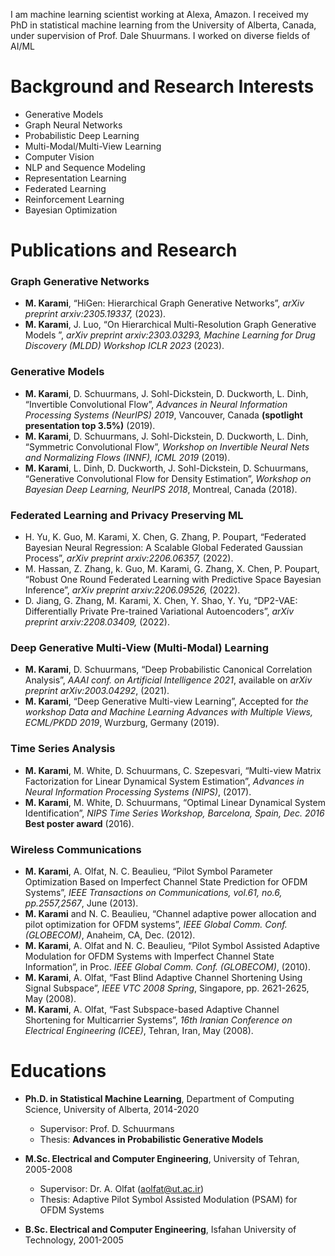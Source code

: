 I am machine learning scientist working at Alexa, Amazon. 
I received my PhD in statistical machine learning from the University of Alberta, Canada, under supervision of Prof. Dale Shuurmans.
I worked on diverse fields of AI/ML

# Background and Research Interests
- Generative Models
- Graph Neural Networks
- Probabilistic Deep Learning
- Multi-Modal/Multi-View Learning
- Computer Vision
- NLP and Sequence Modeling
- Representation Learning
- Federated Learning
- Reinforcement Learning
- Bayesian Optimization

# Publications and Research
### Graph Generative Networks
- **M. Karami**, “HiGen: Hierarchical Graph Generative Networks”, *arXiv preprint arxiv:2305.19337,* (2023).
- **M. Karami**, J. Luo, “On Hierarchical Multi-Resolution Graph Generative Models ”, *arXiv preprint arxiv:2303.03293,
Machine Learning for Drug Discovery (MLDD) Workshop ICLR 2023* (2023).

### Generative Models
- **M. Karami**, D. Schuurmans, J. Sohl-Dickstein, D. Duckworth, L. Dinh, “Invertible Convolutional Flow”, *Advances in Neural Information Processing Systems (NeurIPS) 2019*, Vancouver, Canada **(spotlight presentation top 3.5%)** (2019).
- **M. Karami**, D. Schuurmans, J. Sohl-Dickstein, D. Duckworth, L. Dinh, “Symmetric Convolutional Flow”,
*Workshop on Invertible Neural Nets and Normalizing Flows (INNF), ICML 2019* (2019).
- **M. Karami**, L. Dinh, D. Duckworth, J. Sohl-Dickstein, D. Schuurmans, “Generative Convolutional Flow for
Density Estimation”, *Workshop on Bayesian Deep Learning, NeurIPS 2018*, Montreal, Canada (2018).

### Federated Learning and Privacy Preserving ML
- H. Yu, K. Guo, M. Karami, X. Chen, G. Zhang, P. Poupart, “Federated Bayesian Neural Regression: A
Scalable Global Federated Gaussian Process”, *arXiv preprint arxiv:2206.06357,* (2022).
- M. Hassan, Z. Zhang, k. Guo, M. Karami, G. Zhang, X. Chen, P. Poupart, “Robust One Round Federated
Learning with Predictive Space Bayesian Inference”, *arXiv preprint arxiv:2206.09526,* (2022).
- D. Jiang, G. Zhang, M. Karami, X. Chen, Y. Shao, Y. Yu, “DP2-VAE: Differentially Private Pre-trained
Variational Autoencoders”, *arXiv preprint arxiv:2208.03409,* (2022).

### Deep Generative Multi-View (Multi-Modal) Learning
- **M. Karami**, D. Schuurmans, “Deep Probabilistic Canonical Correlation Analysis”, *AAAI
conf. on Artificial Intelligence 2021*, available on *arXiv preprint arXiv:2003.04292*, (2021).
- **M. Karami**, “Deep Generative Multi-view Learning”, Accepted for *the workshop Data and Machine Learning
Advances with Multiple Views, ECML/PKDD 2019*, Wurzburg, Germany (2019).

### Time Series Analysis
- **M. Karami**, M. White, D. Schuurmans, C. Szepesvari, “Multi-view Matrix Factorization for Linear Dynamical
System Estimation”, *Advances in Neural Information Processing Systems (NIPS)*, (2017).
- **M. Karami**, M. White, D. Schuurmans, “Optimal Linear Dynamical System Identification”, *NIPS Time
Series Workshop, Barcelona, Spain, Dec. 2016* **Best poster award** (2016).

### Wireless Communications
- **M. Karami**, A. Olfat, N. C. Beaulieu, “Pilot Symbol Parameter Optimization Based on Imperfect Channel
State Prediction for OFDM Systems”, *IEEE Transactions on Communications, vol.61, no.6, pp.2557,2567*,
June (2013).
- **M. Karami** and N. C. Beaulieu, “Channel adaptive power allocation and pilot optimization for OFDM
systems”, *IEEE Global Comm. Conf. (GLOBECOM)*, Anaheim, CA, Dec. (2012).
- **M. Karami**, A. Olfat and N. C. Beaulieu, “Pilot Symbol Assisted Adaptive Modulation for OFDM Systems
with Imperfect Channel State Information”, in Proc. *IEEE Global Comm. Conf. (GLOBECOM)*, (2010).
- **M. Karami**, A. Olfat, “Fast Blind Adaptive Channel Shortening Using Signal Subspace”, *IEEE VTC 2008
Spring*, Singapore, pp. 2621-2625, May (2008).
- **M. Karami**, A. Olfat, “Fast Subspace-based Adaptive Channel Shortening for Multicarrier Systems”, *16th
Iranian Conference on Electrical Engineering (ICEE)*, Tehran, Iran, May (2008).

# Educations
- **Ph.D. in Statistical Machine Learning**, Department of Computing Science, University of Alberta, 2014-2020
  - Supervisor: Prof. D. Schuurmans
  - Thesis: **Advances in Probabilistic Generative Models**

- **M.Sc. Electrical and Computer Engineering**, University of Tehran, 2005-2008
  - Supervisor: Dr. A. Olfat (aolfat@ut.ac.ir)
  - Thesis: Adaptive Pilot Symbol Assisted Modulation (PSAM) for OFDM Systems

- **B.Sc. Electrical and Computer Engineering**, Isfahan University of Technology, 2001-2005

